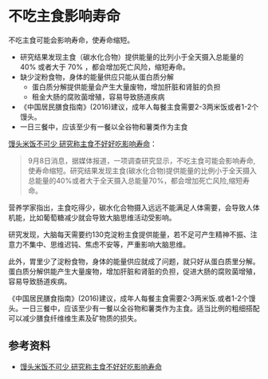 # 不吃主食影响寿命

不吃主食可能会影响寿命，使寿命缩短。

* 研究结果发现主食（碳水化合物）提供能量的比列小于全天摄入总能量的 40% 或者大于 70% ，都会增加死亡风险，缩短寿命。
* 缺少淀粉食物，身体的能量供应只能从蛋白质分解
  * 蛋白质分解提供能量会产生大量废物，增加肝脏和肾脏的负担
  * 租金大肠的腐败菌增殖，容易导致肠道疾病
* 《中国居民膳食指南》(2016)建议，成年人每餐主食需要2-3两米饭或者1-2个馒头。
* 一日三餐中，应该至少有一餐以全谷物和薯类作为主食

[馒头米饭不可少 研究称主食不好好吃影响寿命](https://www.cnbeta.com/articles/tech/1176597.htm)：

> 9月8日消息，据媒体报道，一项调查研究显示，不吃主食可能会影响寿命,使寿命缩短。研究结果发现主食(碳水化合物)提供能量的比例小于全天摄入总能量的40%或者大于全天摄入总能量70%，都会增加死亡风险,缩短寿命。

  营养学家指出，主食吃得少，碳水化合物摄入远远不能满足人体需要，会导致人体机能，比如葡萄糖减少就会导致大脑思维活动受影响。

  研究发现，大脑每天需要约130克淀粉主食提供能量，若不足可产生精神不振、注意力不集中、思维迟钝、焦虑不安等，严重影响大脑思维。

  此外，胃里少了淀粉食物，身体的能量供应就成了问题，就只好从蛋白质里分解。蛋白质分解供能产生大量废物，增加肝脏和肾脏的负担，促进大肠的腐败菌增殖，容易导致肠道疾病。

  《中国居民膳食指南》(2016)建议，成年人每餐主食需要2-3两米饭.或者1-2个馒头。一日三餐中，应该至少有一餐以全谷物和薯类作为主食。适当比例的粗细搭配可以减少膳食纤维维生素及矿物质的损失。

## 参考资料
* [馒头米饭不可少 研究称主食不好好吃影响寿命](https://www.cnbeta.com/articles/tech/1176597.htm)
